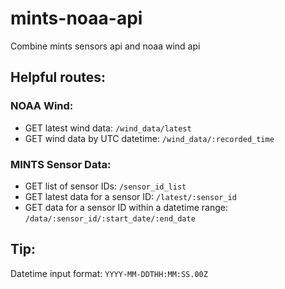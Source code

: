 # mints-noaa-api
Combine mints sensors api and noaa wind api

## Helpful routes:

### NOAA Wind:
- GET latest wind data: 
  `/wind_data/latest`
- GET wind data by UTC datetime: 
  `/wind_data/:recorded_time`

### MINTS Sensor Data:
- GET list of sensor IDs:
  `/sensor_id_list`
- GET latest data for a sensor ID:
  `/latest/:sensor_id`
- GET data for a sensor ID within a datetime range:
  `/data/:sensor_id/:start_date/:end_date`
  
## Tip:
  Datetime input format: `YYYY-MM-DDTHH:MM:SS.00Z`
